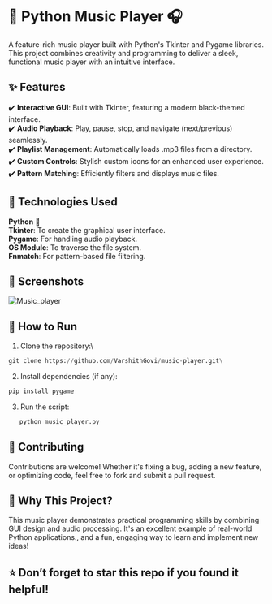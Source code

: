 # 🎵 Python Music Player 🎧

A feature-rich music player built with Python's Tkinter and Pygame libraries. This project combines creativity and programming to deliver a sleek, functional music player with an intuitive interface.

## ✨ Features

✔️ **Interactive GUI**: Built with Tkinter, featuring a modern black-themed interface.\
✔️ **Audio Playback**: Play, pause, stop, and navigate (next/previous) seamlessly.\
✔️ **Playlist Management**: Automatically loads .mp3 files from a directory.\
✔️ **Custom Controls**: Stylish custom icons for an enhanced user experience.\
✔️ **Pattern Matching**: Efficiently filters and displays music files.

## 🔧 Technologies Used

**Python** 🐍\
**Tkinter**: To create the graphical user interface.\
**Pygame**: For handling audio playback.\
**OS Module**: To traverse the file system.\
**Fnmatch**: For pattern-based file filtering.

## 📸 Screenshots

![Music_player](https://github.com/user-attachments/assets/6e687999-ac09-4760-8880-a6a82b10fe6a)


## 🚀 How to Run

1. Clone the repository:\
  ```python
git clone https://github.com/VarshithGovi/music-player.git\
```
2. Install dependencies (if any):
  ```python
pip install pygame
```
3. Run the script:
```python
   python music_player.py 
```
## 🤝 Contributing

Contributions are welcome! Whether it's fixing a bug, adding a new feature, or optimizing code, feel free to fork and submit a pull request.

## 🌟 Why This Project?

This music player demonstrates practical programming skills by combining GUI design and audio processing. It's an excellent example of real-world Python applications., and a fun, engaging way to learn and implement new ideas!

## ⭐ Don’t forget to star this repo if you found it helpful! 

